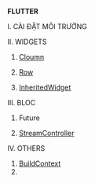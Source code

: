 **FLUTTER**

I. CÀI ĐẶT MÔI TRƯỜNG

II. WIDGETS

1. [Cloumn](widgets/column.md)

2. [Row](widgets/row.md)

3. [InheritedWidget](orthers/inherited_widget.md)

III. BLOC

1. Future

2. [StreamController](bloc/stream_controller.md)

IV. OTHERS

1. [BuildContext](orthers/build_context.md)
2. 